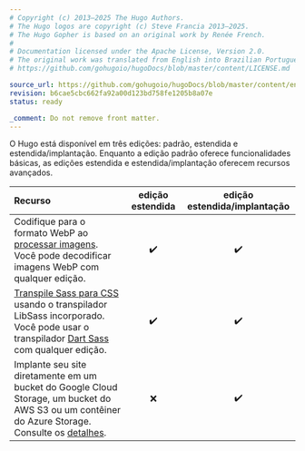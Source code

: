 ```yaml
---
# Copyright (c) 2013–2025 The Hugo Authors.
# The Hugo logos are copyright (c) Steve Francia 2013–2025.
# The Hugo Gopher is based on an original work by Renée French.
#
# Documentation licensed under the Apache License, Version 2.0.
# The original work was translated from English into Brazilian Portuguese.
# https://github.com/gohugoio/hugoDocs/blob/master/content/LICENSE.md

source_url: https://github.com/gohugoio/hugoDocs/blob/master/content/en/_common/installation/01-editions.md
revision: b6cae5cbc662fa92a00d123bd758fe1205b8a07e
status: ready

_comment: Do not remove front matter.
---
```


O Hugo está disponível em três edições: padrão, estendida e
estendida/implantação.
Enquanto a edição padrão oferece funcionalidades básicas, as edições estendida e
estendida/implantação oferecem recursos avançados.

 Recurso                                                                                                                                           |  edição estendida  | edição estendida/implantação
:--------------------------------------------------------------------------------------------------------------------------------------------------|:------------------:|:----------------------------:
 Codifique para o formato WebP ao [processar imagens]. Você pode decodificar imagens WebP com qualquer edição.                                     | :heavy_check_mark: |      :heavy_check_mark:
 [Transpile Sass para CSS] usando o transpilador LibSass incorporado. Você pode usar o transpilador [Dart Sass] com qualquer edição.               | :heavy_check_mark: |      :heavy_check_mark:
 Implante seu site diretamente em um bucket do Google Cloud Storage, um bucket do AWS S3 ou um contêiner do Azure Storage. Consulte os [detalhes]. |        :x:         |      :heavy_check_mark:

[Dart Sass]: /functions/css/sass/#dart-sass

[detalhes]: /host-and-deploy/deploy-with-hugo-deploy/

[processar imagens]: /content-management/image-processing/

[Transpile Sass para CSS]: /functions/css/sass/
